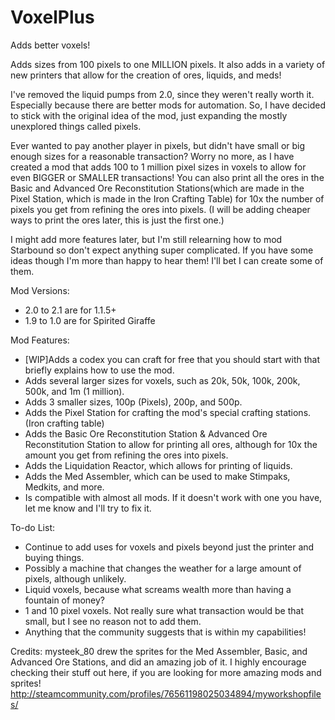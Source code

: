 # VoxelPlus
Adds better voxels!

Adds sizes from 100 pixels to one MILLION pixels. It also adds in a variety of new printers that allow for the creation of ores, liquids, and meds!

I've removed the liquid pumps from 2.0, since they weren't really worth it. Especially because there are better mods for automation. So, I have decided to stick with the original idea of the mod, just expanding the mostly unexplored things called pixels.

Ever wanted to pay another player in pixels, but didn't have small or big enough sizes for a reasonable transaction? Worry no more, as I have created a mod that adds 100 to 1 million pixel sizes in voxels to allow for even BIGGER or SMALLER transactions! You can also print all the ores in the Basic and Advanced Ore Reconstitution Stations(which are made in the Pixel Station, which is made in the Iron Crafting Table) for 10x the number of pixels you get from refining the ores into pixels. (I will be adding cheaper ways to print the ores later, this is just the first one.)

I might add more features later, but I'm still relearning how to mod Starbound so don't expect anything super complicated. If you have some ideas though I'm more than happy to hear them! I'll bet I can create some of them.

Mod Versions:
- 2.0 to 2.1 are for 1.1.5+
- 1.9 to 1.0 are for Spirited Giraffe

Mod Features:
- [WIP]Adds a codex you can craft for free that you should start with that briefly explains how to use the mod.
- Adds several larger sizes for voxels, such as 20k, 50k, 100k, 200k, 500k, and 1m (1 million).
- Adds 3 smaller sizes, 100p (Pixels), 200p, and 500p.
- Adds the Pixel Station for crafting the mod's special crafting stations. (Iron crafting table)
- Adds the Basic Ore Reconstitution Station & Advanced Ore Reconstitution Station to allow for printing all ores, although for 10x the amount you get from refining the ores into pixels.
- Adds the Liquidation Reactor, which allows for printing of liquids.
- Adds the Med Assembler, which can be used to make Stimpaks, Medkits, and more.
- Is compatible with almost all mods. If it doesn't work with one you have, let me know and I'll try to fix it.

To-do List:
- Continue to add uses for voxels and pixels beyond just the printer and buying things.
- Possibly a machine that changes the weather for a large amount of pixels, although unlikely.
- Liquid voxels, because what screams wealth more than having a fountain of money?
- 1 and 10 pixel voxels. Not really sure what transaction would be that small, but I see no reason not to add them.
- Anything that the community suggests that is within my capabilities!

Credits:
mysteek_80 drew the sprites for the Med Assembler, Basic, and Advanced Ore Stations, and did an amazing job of it. I highly encourage checking their stuff out here, if you are looking for more amazing mods and sprites!
http://steamcommunity.com/profiles/76561198025034894/myworkshopfiles/ 
